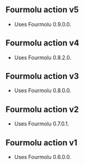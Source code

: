 ## Fourmolu action v5

* Uses Fourmolu 0.9.0.0.

## Fourmolu action v4

* Uses Fourmolu 0.8.2.0.

## Fourmolu action v3

* Uses Fourmolu 0.8.0.0.

## Fourmolu action v2

* Uses Fourmolu 0.7.0.1.

## Fourmolu action v1

* Uses Fourmolu 0.6.0.0.
